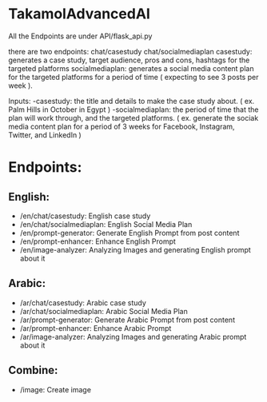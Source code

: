 # TakamolAdvancedAI

All the Endpoints are under API/flask_api.py

there are two endpoints: chat/casestudy chat/socialmediaplan
casestudy: generates a case study, target audience, pros and cons, hashtags for the targeted platforms
socialmediaplan: generates a social media content plan for the targeted platforms for a period of time ( expecting to see 3 posts per week ).

Inputs: 
-casestudy: the title and details to make the case study about. ( ex. Palm Hills in October in Egypt )
-socialmediaplan: the period of time that the plan will work through, and the targeted platforms. ( ex. generate the sociak media content plan for a period of 3 weeks for Facebook, Instagram, Twitter, and LinkedIn )


# Endpoints:
## English:
- /en/chat/casestudy: English case study
- /en/chat/socialmediaplan: English Social Media Plan
- /en/prompt-generator: Generate English Prompt from post content
- /en/prompt-enhancer: Enhance English Prompt
- /en/image-analyzer: Analyzing Images and generating English prompt about it

## Arabic:
- /ar/chat/casestudy: Arabic case study
- /ar/chat/socialmediaplan: Arabic Social Media Plan
- /ar/prompt-generator: Generate Arabic Prompt from post content
- /ar/prompt-enhancer: Enhance Arabic Prompt
- /ar/image-analyzer: Analyzing Images and generating Arabic prompt about it

## Combine:
- /image: Create image